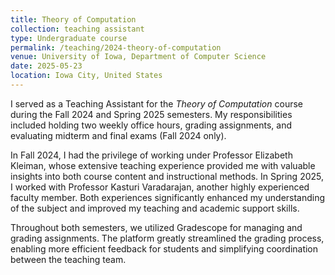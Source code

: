 ```yaml
---
title: Theory of Computation
collection: teaching assistant
type: Undergraduate course
permalink: /teaching/2024-theory-of-computation
venue: University of Iowa, Department of Computer Science
date: 2025-05-23
location: Iowa City, United States
---
```

I served as a Teaching Assistant for the _Theory of Computation_ course during the Fall 2024 and Spring 2025 semesters. My responsibilities included holding two weekly office hours, grading assignments, and evaluating midterm and final exams (Fall 2024 only).

In Fall 2024, I had the privilege of working under Professor Elizabeth Kleiman, whose extensive teaching experience provided me with valuable insights into both course content and instructional methods. In Spring 2025, I worked with Professor Kasturi Varadarajan, another highly experienced faculty member. Both experiences significantly enhanced my understanding of the subject and improved my teaching and academic support skills.

Throughout both semesters, we utilized Gradescope for managing and grading assignments. The platform greatly streamlined the grading process, enabling more efficient feedback for students and simplifying coordination between the teaching team.